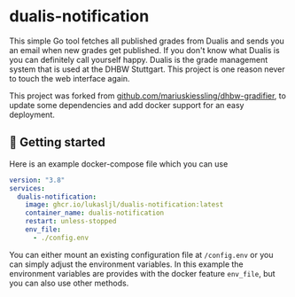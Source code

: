 # dualis-notification

This simple Go tool fetches all published grades from Dualis and sends you an email when new grades get published. If you don't know what Dualis is you can definitely call yourself happy. Dualis is the grade management system that is used at the DHBW Stuttgart. This project is one reason never to touch the web interface again.

This project was forked from [github.com/mariuskiessling/dhbw-gradifier](https://github.com/mariuskiessling/dhbw-gradifier), to update some dependencies and add docker support for an easy deployment.

## :rocket: Getting started
Here is an example docker-compose file which you can use 
````yaml
version: "3.8"
services:
  dualis-notification:
    image: ghcr.io/lukasljl/dualis-notification:latest
    container_name: dualis-notification
    restart: unless-stopped
    env_file:
      - ./config.env
````
You can either mount an existing configuration file at `/config.env` or you can simply adjust the environment variables.
In this example the environment variables are provides with the docker feature `env_file`, but you can also use other methods.

